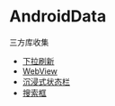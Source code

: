 # AndroidData
三方库收集


* [下拉刷新](https://github.com/jdsjlzx/LRecyclerView)
* [WebView](https://github.com/guofudong/AgentWeb)
* [沉浸式状态栏](https://github.com/gyf-dev/ImmersionBar)
* [搜索框](https://github.com/wenwenwen888/SearchDialog)
